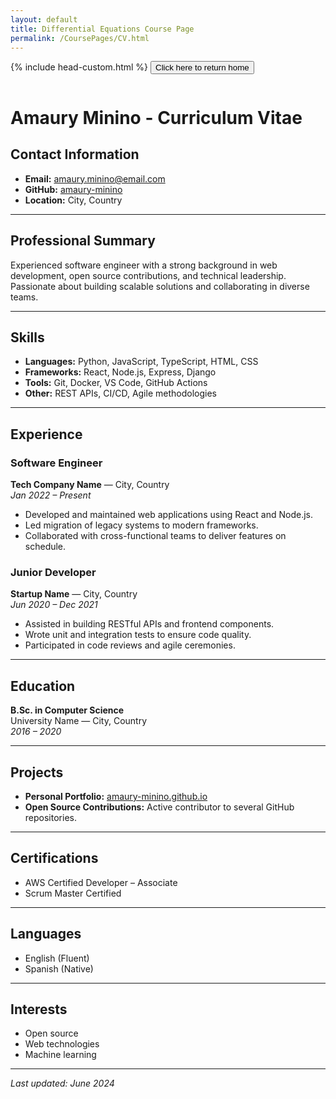 ```yaml
---
layout: default
title: Differential Equations Course Page
permalink: /CoursePages/CV.html
---
```


{% include head-custom.html %}
<a href="https://amaury-minino.github.io/" title="Home">
    <button type="button" style="margin-bottom: 1em;">Click here to return home</button>
</a>

# Amaury Minino - Curriculum Vitae

## Contact Information
- **Email:** amaury.minino@email.com
- **GitHub:** [amaury-minino](https://github.com/amaury-minino)
- **Location:** City, Country

---

## Professional Summary
Experienced software engineer with a strong background in web development, open source contributions, and technical leadership. Passionate about building scalable solutions and collaborating in diverse teams.

---

## Skills
- **Languages:** Python, JavaScript, TypeScript, HTML, CSS
- **Frameworks:** React, Node.js, Express, Django
- **Tools:** Git, Docker, VS Code, GitHub Actions
- **Other:** REST APIs, CI/CD, Agile methodologies

---

## Experience

### Software Engineer  
**Tech Company Name** — City, Country  
*Jan 2022 – Present*
- Developed and maintained web applications using React and Node.js.
- Led migration of legacy systems to modern frameworks.
- Collaborated with cross-functional teams to deliver features on schedule.

### Junior Developer  
**Startup Name** — City, Country  
*Jun 2020 – Dec 2021*
- Assisted in building RESTful APIs and frontend components.
- Wrote unit and integration tests to ensure code quality.
- Participated in code reviews and agile ceremonies.

---

## Education

**B.Sc. in Computer Science**  
University Name — City, Country  
*2016 – 2020*

---

## Projects

- **Personal Portfolio:** [amaury-minino.github.io](https://amaury-minino.github.io)
- **Open Source Contributions:** Active contributor to several GitHub repositories.

---

## Certifications

- AWS Certified Developer – Associate
- Scrum Master Certified

---

## Languages

- English (Fluent)
- Spanish (Native)

---

## Interests

- Open source
- Web technologies
- Machine learning

---

_Last updated: June 2024_